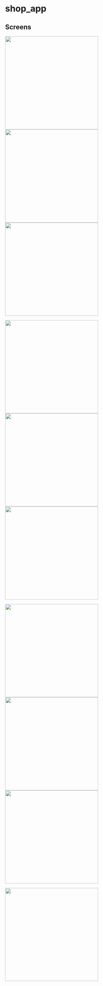 # shop_app

## Screens

<img src="https://user-images.githubusercontent.com/85505451/168414810-149c50e2-5e8a-4f32-956f-35ae70c134cf.png" width="300"> <img src="https://user-images.githubusercontent.com/85505451/168415043-ff11a0ed-c29f-4306-af2b-10e22ef84590.png" width="300"> <img src="https://user-images.githubusercontent.com/85505451/168415062-29908d1f-a269-4ee4-9218-1794a32b7365.png" width="300">

<img src="https://user-images.githubusercontent.com/85505451/168415059-7ecdce14-43c0-4a58-a208-435d7124a271.png" width="300"> <img src="https://user-images.githubusercontent.com/85505451/168415421-3a22418e-9150-496d-a1ff-be4a3d1f3552.png" width="300"> <img src="https://user-images.githubusercontent.com/85505451/168415067-11722e7d-0e8d-43a8-88c0-2ec72741ecb7.png" width="300">

<img src="https://user-images.githubusercontent.com/85505451/168415079-832109ee-bf8a-404b-a80c-aaa221cd8def.png" width="300"> <img src="https://user-images.githubusercontent.com/85505451/168415049-8c95e6cc-339c-46b1-bdd4-aaa1c41b2108.png" width="300"> <img src="https://user-images.githubusercontent.com/85505451/168415072-07c77be5-9ed5-48b8-bfea-677210a8e020.png" width="300">

<img src="https://user-images.githubusercontent.com/85505451/168415055-43a16de0-7aac-49f6-ae6c-f889d3355db9.png" width="300">
